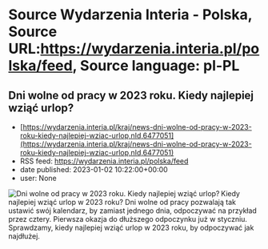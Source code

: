 # Source Wydarzenia Interia - Polska, Source URL:https://wydarzenia.interia.pl/polska/feed, Source language: pl-PL

## Dni wolne od pracy w 2023 roku. Kiedy najlepiej wziąć urlop?
 - [https://wydarzenia.interia.pl/kraj/news-dni-wolne-od-pracy-w-2023-roku-kiedy-najlepiej-wziac-urlop,nId,6477051](https://wydarzenia.interia.pl/kraj/news-dni-wolne-od-pracy-w-2023-roku-kiedy-najlepiej-wziac-urlop,nId,6477051)
 - RSS feed: https://wydarzenia.interia.pl/polska/feed
 - date published: 2023-01-02 10:22:00+00:00
 - user: None

<p><a href="https://wydarzenia.interia.pl/kraj/news-dni-wolne-od-pracy-w-2023-roku-kiedy-najlepiej-wziac-urlop,nId,6477051"><img align="left" alt="Dni wolne od pracy w 2023 roku. Kiedy najlepiej wziąć urlop?" src="https://i.iplsc.com/dni-wolne-od-pracy-w-2023-roku-kiedy-najlepiej-wziac-urlop/000GHX6B210YT7MI-C321.jpg" /></a>Kiedy najlepiej wziąć urlop w 2023 roku? Dni wolne od pracy pozwalają tak ustawić swój kalendarz, by zamiast jednego dnia, odpoczywać na przykład przez cztery. Pierwsza okazja do dłuższego odpoczynku już w styczniu. Sprawdzamy, kiedy najlepiej wziąć urlop w 2023 roku, by odpoczywać jak najdłużej. </p><br clear="all" />

